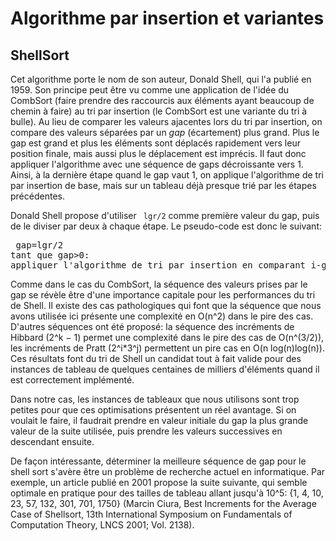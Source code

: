 
# Algorithme par insertion et variantes #

## ShellSort ##
Cet algorithme porte le nom de son auteur, Donald Shell, qui l'a publié en
1959. Son principe peut être vu comme une application de l'idée du CombSort
(faire prendre des raccourcis aux éléments ayant beaucoup de chemin à faire)
au tri par insertion (le CombSort est une variante du tri à bulle).  Au lieu
de comparer les valeurs ajacentes lors du tri par insertion, on compare des
valeurs séparées par un *gap* (écartement) plus grand. Plus le gap est
grand et plus les éléments sont déplacés rapidement vers leur position
finale, mais aussi plus le déplacement est imprécis. Il faut donc appliquer
l'algorithme avec une séquence de gaps décroissante vers 1. Ainsi, à la
dernière étape quand le gap vaut 1, on applique l'algorithme de tri par
insertion de base, mais sur un tableau déjà presque trié par les étapes
précédentes.

Donald Shell propose d'utiliser ` lgr/2` comme première valeur du
gap, puis de le diviser par deux à chaque étape.  Le pseudo-code est donc le
suivant: 
<pre> gap=lgr/2
tant que gap>0:
appliquer l'algorithme de tri par insertion en comparant i-gap et i, puis i-2gap et i-gap, puis i-3gap et i-2gap, etc.</pre>

Comme dans le cas du CombSort, la séquence des valeurs prises par le gap se
révèle être d'une importance capitale pour les performances du tri de
Shell. Il existe des cas pathologiques qui font que la séquence que nous
avons utilisée ici présente une complexité en O(n^2) dans le pire des
cas. D'autres séquences ont été proposé: la séquence des incréments de
Hibbard (2^k − 1) permet une complexité dans le pire des cas de O(n^(3/2)),
les incréments de Pratt (2^i*3^j) permettent un pire cas en O(n
log(n)log(n)).  Ces résultats font du tri de Shell un candidat tout à fait
valide pour des instances de tableau de quelques centaines de milliers
d'éléments quand il est correctement implémenté.

Dans notre cas, les instances de tableaux que nous utilisons sont trop
petites pour que ces optimisations présentent un réel avantage. Si on
voulait le faire, il faudrait prendre en valeur initiale du gap la plus
grande valeur de la suite utilisée, puis prendre les valeurs successives en
descendant ensuite.

De façon intéressante, déterminer la meilleure séquence de gap pour le shell
sort s'avère être un problème de recherche actuel en informatique. Par
exemple, un article publié en 2001 propose la suite suivante, qui semble
optimale en pratique pour des tailles de tableau allant jusqu'à 10^5: {1, 4,
10, 23, 57, 132, 301, 701, 1750} (Marcin Ciura, Best Increments for the
Average Case of Shellsort, 13th International Symposium on Fundamentals of
Computation Theory, LNCS 2001; Vol. 2138).

